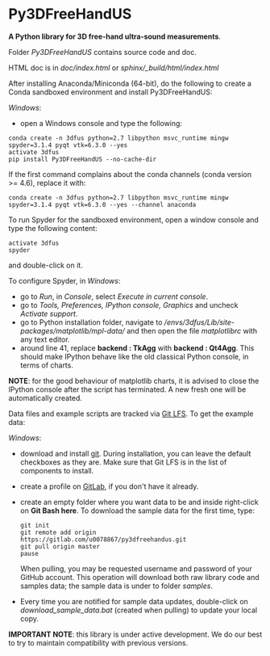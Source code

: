 Py3DFreeHandUS
=======

**A Python library for 3D free-hand ultra-sound measurements**.

Folder *Py3DFreeHandUS* contains source code and doc.

HTML doc is in *doc/index.html* or *sphinx/_build/html/index.html*

After installing Anaconda/Miniconda (64-bit), do the following to create a
Conda sandboxed environment and install Py3DFreeHandUS:

*Windows*:

- open a Windows console and type the following:

```
conda create -n 3dfus python=2.7 libpython msvc_runtime mingw spyder=3.1.4 pyqt vtk=6.3.0 --yes
activate 3dfus
pip install Py3DFreeHandUS --no-cache-dir
```

If the first command complains about the conda channels (conda version >= 4.6), replace it with:

```
conda create -n 3dfus python=2.7 libpython msvc_runtime mingw spyder=3.1.4 pyqt vtk=6.3.0 --yes --channel anaconda
```

To run Spyder for the sandboxed environment, open a window console and type
the following content:

```
activate 3dfus
spyder
```

and double-click on it.

To configure Spyder, in *Windows*:

- go to *Run*, in *Console*, select *Execute in current console*.
- go to *Tools, Preferences, IPython console, Graphics* and uncheck *Activate support*.
- go to Python installation folder, navigate to */envs/3dfus/Lib/site-packages/matplotlib/mpl-data/* and then open the file *matplotlibrc* with any text editor.
- around line 41, replace **backend      : TkAgg** with **backend      : Qt4Agg**. This should make IPython behave like the old classical Python console, in terms of charts.

**NOTE**: for the good behaviour of matplotlib charts, it is advised to close the IPython console after the script has terminated. A new fresh one will be automatically created.

Data files and example scripts are tracked via [Git LFS](https://docs.gitlab.com/ee/workflow/lfs/manage_large_binaries_with_git_lfs.html). To get the example data:

*Windows*:

- download and install [git](https://git-scm.com/). During installation, you can leave the default checkboxes as they are. Make sure that Git LFS is in the list of components to install.
- create a profile on [GitLab](https://gitlab.com/), if you don't have it already.
- create an empty folder where you want data to be and inside right-click on **Git Bash here**. To download the sample data for the first time, type:

  ```
  git init
  git remote add origin https://gitlab.com/u0078867/py3dfreehandus.git
  git pull origin master
  pause
  ```

  When pulling, you may be requested username and password of your GitHub account. This operation will download both raw library code and samples data; the sample data is under to folder *samples*.

-  Every time you are notified for sample data updates, double-click on *download_sample_data.bat* (created when pulling) to update your local copy.



**IMPORTANT NOTE**: this library is under active development.
We do our best to try to maintain compatibility with previous versions.
